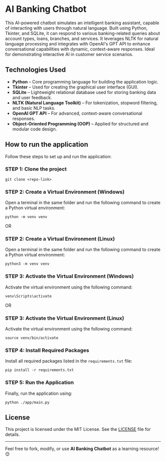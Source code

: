 # AI Banking Chatbot

This AI-powered chatbot simulates an intelligent banking assistant, capable of interacting with users through natural language. Built using Python, Tkinter, and SQLite, it can respond to various banking-related queries about account types, loans, branches, and services. It leverages NLTK for natural language processing and integrates with OpenAI's GPT API to enhance conversational capabilities with dynamic, context-aware responses. Ideal for demonstrating interactive AI in customer service scenarios.

## Technologies Used
- **Python** – Core programming language for building the application logic.
- **Tkinter** – Used for creating the graphical user interface (GUI).
- **SQLite** – Lightweight relational database used for storing banking data and user feedback.
- **NLTK (Natural Language Toolkit)** – For tokenization, stopword filtering, and basic NLP tasks.
- **OpenAI GPT API** – For advanced, context-aware conversational responses.
- **Object-Oriented Programming (OOP)** – Applied for structured and modular code design.

## How to run the application
Follow these steps to set up and run the application:

### STEP 1: Clone the project
```
git clone <repo-link>
```

### STEP 2: Create a Virtual Environment (Windows)
Open a terminal in the same folder and run the following command to create a Python virtual environment:
```
python -m venv venv
```

OR

### STEP 2: Create a Virtual Environment (Linux)
Open a terminal in the same folder and run the following command to create a Python virtual environment:
```
python3 -m venv venv
```

### STEP 3: Activate the Virtual Environment (Windows)
Activate the virtual environment using the following command:
```
venv\Scripts\activate
```
OR

### STEP 3: Activate the Virtual Environment (Linux)
Activate the virtual environment using the following command:
```
source venv/bin/activate
```

### STEP 4: Install Required Packages
Install all required packages listed in the `requirements.txt` file:
```
pip install -r requirements.txt
```

### STEP 5: Run the Application
Finally, run the application using:
```
python ./app/main.py
```

## License
This project is licensed under the MIT License. See the [LICENSE](LICENSE.txt) file for details.

---
Feel free to fork, modify, or use **AI Banking Chatbot** as a learning resource! 😊  